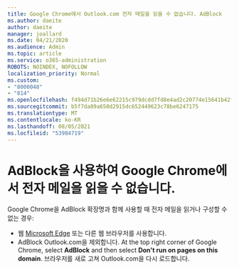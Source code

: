 ```yaml
---
title: Google Chrome에서 Outlook.com 전자 메일을 읽을 수 없습니다. AdBlock
ms.author: daeite
author: daeite
manager: joallard
ms.date: 04/21/2020
ms.audience: Admin
ms.topic: article
ms.service: o365-administration
ROBOTS: NOINDEX, NOFOLLOW
localization_priority: Normal
ms.custom:
- "8000048"
- "814"
ms.openlocfilehash: f494d71b26e6e62215c979dcdd7fd8e4ad2c20774e15641b42f1f6208eaa2922
ms.sourcegitcommit: b5f7da89a650d2915dc652449623c78be6247175
ms.translationtype: MT
ms.contentlocale: ko-KR
ms.lasthandoff: 08/05/2021
ms.locfileid: "53984719"
---
```

# <a name="cant-read-email-in-google-chrome-with-adblock"></a>AdBlock을 사용하여 Google Chrome에서 전자 메일을 읽을 수 없습니다.

Google Chrome을 AdBlock 확장명과 함께 사용할 때 전자 메일을 읽거나 구성할 수 없는 경우:

- 웹 [Microsoft Edge](https://go.microsoft.com/fwlink/p/?linkid=2001503&amp;clcid=0x409) 또는 다른 웹 브라우저를 사용합니다.
- AdBlock Outlook.com을 제외합니다. At the top right corner of Google Chrome, select **AdBlock** and then select **Don't run on pages on this domain**. 브라우저를 새로 고쳐 Outlook.com을 다시 로드합니다.